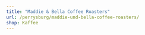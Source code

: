 ```yaml
---
title: "Maddie & Bella Coffee Roasters"
url: /perrysburg/maddie-und-bella-coffee-roasters/
shop: Kaffee
---
```


